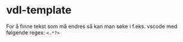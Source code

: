 # vdl-template

For å finne tekst som må endres så kan man søke i f.eks. vscode med følgende regex: `<.*?>`
